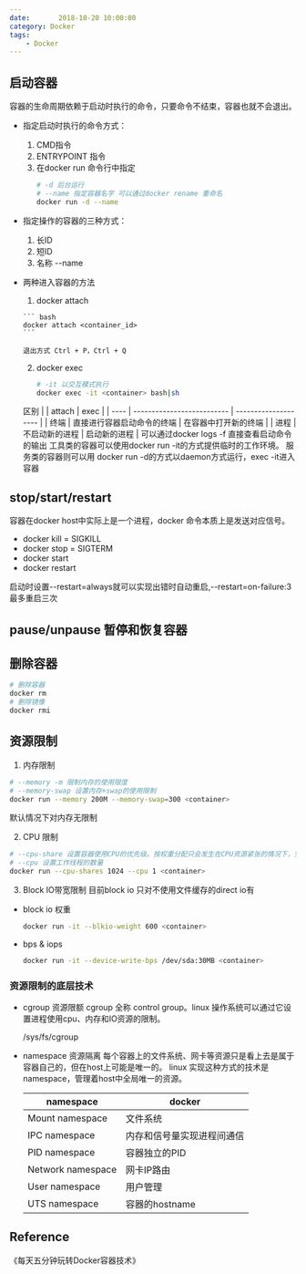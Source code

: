 ```yaml
---
date:       2018-10-20 10:00:00
category: Docker
tags:
    - Docker
---
```



## 启动容器

容器的生命周期依赖于启动时执行的命令，只要命令不结束，容器也就不会退出。

- 指定启动时执行的命令方式：
    1. CMD指令
    2. ENTRYPOINT 指令
    3. 在docker run 命令行中指定
        ```bash
        # -d 后台运行
        # --name 指定容器名字 可以通过docker rename 重命名
        docker run -d --name
        ```

- 指定操作的容器的三种方式：
    1. 长ID
    2. 短ID
    3. 名称 --name

- 两种进入容器的方法
    1. docker attach

      ``` bash
      docker attach <container_id>
      ```

      退出方式 Ctrl + P，Ctrl + Q

    2. docker exec
        ```bash
        # -it 以交互模式执行
        docker exec -it <container> bash|sh
        ```

    区别
    |      | attach                     | exec                 |
    | ---- | -------------------------- | -------------------- |
    | 终端 | 直接进行容器启动命令的终端 | 在容器中打开新的终端 |
    | 进程 | 不启动新的进程             | 启动新的进程         |
    可以通过docker logs -f 直接查看启动命令的输出
    工具类的容器可以使用docker run -it的方式提供临时的工作环境。
    服务类的容器则可以用 docker run -d的方式以daemon方式运行，exec -it进入容器

## stop/start/restart
容器在docker host中实际上是一个进程，docker 命令本质上是发送对应信号。

- docker kill = SIGKILL
- docker stop = SIGTERM
- docker start 
- docker restart

启动时设置--restart=always就可以实现出错时自动重启,--restart=on-failure:3 最多重启三次

## pause/unpause 暂停和恢复容器
## 删除容器

``` bash
# 删除容器
docker rm
# 删除镜像
docker rmi
```

## 资源限制
1. 内存限制
```bash
# --memory -m 限制内存的使用限度
# --memory-swap 设置内存+swap的使用限制
docker run --memory 200M --memory-swap=300 <container>
```
默认情况下对内存无限制

2. CPU 限制
``` bash
# --cpu-share 设置容器使用CPU的优先级。按权重分配只会发生在CPU资源紧张的情况下，空闲时无限制。
# --cpu 设置工作线程的数量
docker run --cpu-shares 1024 --cpu 1 <container>
```

3. Block IO带宽限制
    目前block io 只对不使用文件缓存的direct io有
- block io 权重
    ```bash
    docker run -it --blkio-weight 600 <container>
    ```
- bps & iops
    ```bash
    docker run -it --device-write-bps /dev/sda:30MB <container> 
    ```

### 资源限制的底层技术

- cgroup 资源限额
  cgroup 全称 control group。linux 操作系统可以通过它设置进程使用cpu、内存和IO资源的限制。

  /sys/fs/cgroup

- namespace 资源隔离
  每个容器上的文件系统、网卡等资源只是看上去是属于容器自己的，但在host上可能是唯一的。
  linux 实现这种方式的技术是namespace，管理着host中全局唯一的资源。

  | namespace |docker  |
  | --- | --- |
  | Mount namespace | 文件系统 |
  | IPC namespace | 内存和信号量实现进程间通信 |
  | PID namespace | 容器独立的PID |
  | Network namespace | 网卡IP路由 |
  | User namespace | 用户管理 |
  | UTS namespace | 容器的hostname |

## Reference
《每天五分钟玩转Docker容器技术》